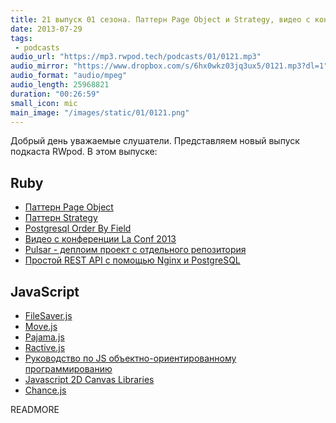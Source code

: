 ```yaml
---
title: 21 выпуск 01 сезона. Паттерн Page Object и Strategy, видео с конференции La Conf 2013, Move.js, Pajama.js и прочее
date: 2013-07-29
tags:
 - podcasts
audio_url: "https://mp3.rwpod.tech/podcasts/01/0121.mp3"
audio_mirror: "https://www.dropbox.com/s/6hx0wkz03jq3ux5/0121.mp3?dl=1"
audio_format: "audio/mpeg"
audio_length: 25968821
duration: "00:26:59"
small_icon: mic
main_image: "/images/static/01/0121.png"
---
```


Добрый день уважаемые слушатели. Представляем новый выпуск подкаста RWpod. В этом выпуске:

## Ruby

 - [Паттерн Page Object](http://blog.josephwilk.net/cucumber/page-object-pattern.html)
 - [Паттерн Strategy](http://reefpoints.dockyard.com/2013/07/25/design-patterns-strategy-pattern.html)
 - [Postgresql Order By Field](http://paramitech.com/postgres-order-by-field/)
 - [Видео с конференции La Conf 2013](http://video.la-conf.org/2013)
 - [Pulsar - деплоим проект с отдельного репозитория](http://pulsar.nebulab.it/)
 - [Простой REST API с помощью Nginx и PostgreSQL](http://rny.io/nginx/postgresql/2013/07/26/simple-api-with-nginx-and-postgresql.html)

## JavaScript

 - [FileSaver.js](https://github.com/eligrey/FileSaver.js/)
 - [Move.js](https://github.com/skycocker/move.js)
 - [Pajama.js](http://www.pajamajs.com/)
 - [Ractive.js](http://www.ractivejs.org/)
 - [Руководство по JS объектно-ориентированному программированию](http://www.objectplayground.com/)
 - [Javascript 2D Canvas Libraries](https://docs.google.com/spreadsheet/ccc?key=0Aqj_mVmuz3Y8dHNhUVFDYlRaaXlyX0xYSTVnalV5ZlE#gid=0)
 - [Chance.js](http://chancejs.com/)

READMORE
